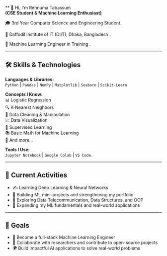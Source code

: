 ** 👋 Hi, I'm Rehnuma Tabassum   
**(CSE Student & Machine Learning Enthusiast)**

🎓 3rd Year Computer Science and Engineering Student. 

📍 Daffodil Institute of IT (DIIT), Dhaka, Bangladesh . 

🤖 Machine Learning Engineer in Training .

---------------------

## 🛠 Skills & Technologies

**Languages & Libraries:**  
`Python` | `Pandas` | `NumPy` | `Matplotlib` | `Seaborn` | `Scikit-Learn`

**Concepts I Know:**  
📊 Logistic Regression  
🔍 K-Nearest Neighbors  
🧹 Data Cleaning & Manipulation  
📈 Data Visualization  
🤖 Supervised Learning  
📚 Basic Math for Machine Learning  
🔬 And more...

**Tools I Use:**  
`Jupyter Notebook` | `Google Colab` | `VS Code`.

----------------------

## 📅 Current Activities

- ✍️ Learning Deep Learning & Neural Networks  
- 📖 Building ML mini-projects and strengthening my portfolio  
- 📡 Exploring Data Telecommunication, Data Structures, and OOP  
- 📘 Expanding my ML fundamentals and real-world applications

-----------------

## 🧠 Goals

- 🎯 Become a full-stack Machine Learning Engineer  
- 🤝 Collaborate with researchers and contribute to open-source projects  
- 🌍 Build impactful AI applications to solve real-world problems




